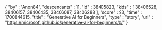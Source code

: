 {
  "by" : "Anon84",
  "descendants" : 11,
  "id" : 38405823,
  "kids" : [ 38406528, 38406157, 38406435, 38406087, 38406288 ],
  "score" : 93,
  "time" : 1700844615,
  "title" : "Generative AI for Beginners",
  "type" : "story",
  "url" : "https://microsoft.github.io/generative-ai-for-beginners/#/"
}
